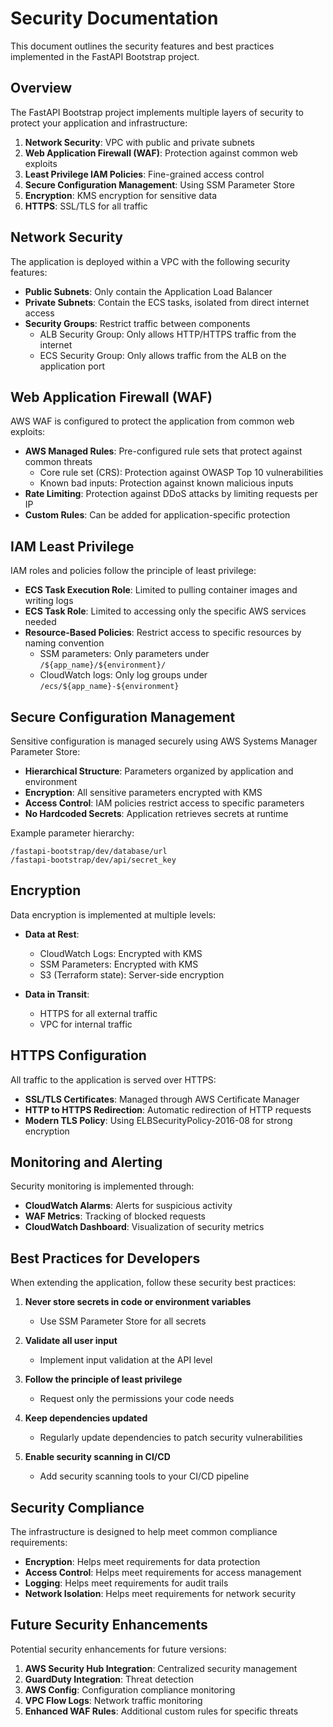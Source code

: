 # Security Documentation

This document outlines the security features and best practices implemented in the FastAPI Bootstrap project.

## Overview

The FastAPI Bootstrap project implements multiple layers of security to protect your application and infrastructure:

1. **Network Security**: VPC with public and private subnets
2. **Web Application Firewall (WAF)**: Protection against common web exploits
3. **Least Privilege IAM Policies**: Fine-grained access control
4. **Secure Configuration Management**: Using SSM Parameter Store
5. **Encryption**: KMS encryption for sensitive data
6. **HTTPS**: SSL/TLS for all traffic

## Network Security

The application is deployed within a VPC with the following security features:

- **Public Subnets**: Only contain the Application Load Balancer
- **Private Subnets**: Contain the ECS tasks, isolated from direct internet access
- **Security Groups**: Restrict traffic between components
  - ALB Security Group: Only allows HTTP/HTTPS traffic from the internet
  - ECS Security Group: Only allows traffic from the ALB on the application port

## Web Application Firewall (WAF)

AWS WAF is configured to protect the application from common web exploits:

- **AWS Managed Rules**: Pre-configured rule sets that protect against common threats
  - Core rule set (CRS): Protection against OWASP Top 10 vulnerabilities
  - Known bad inputs: Protection against known malicious inputs
- **Rate Limiting**: Protection against DDoS attacks by limiting requests per IP
- **Custom Rules**: Can be added for application-specific protection

## IAM Least Privilege

IAM roles and policies follow the principle of least privilege:

- **ECS Task Execution Role**: Limited to pulling container images and writing logs
- **ECS Task Role**: Limited to accessing only the specific AWS services needed
- **Resource-Based Policies**: Restrict access to specific resources by naming convention
  - SSM parameters: Only parameters under `/${app_name}/${environment}/`
  - CloudWatch logs: Only log groups under `/ecs/${app_name}-${environment}`

## Secure Configuration Management

Sensitive configuration is managed securely using AWS Systems Manager Parameter Store:

- **Hierarchical Structure**: Parameters organized by application and environment
- **Encryption**: All sensitive parameters encrypted with KMS
- **Access Control**: IAM policies restrict access to specific parameters
- **No Hardcoded Secrets**: Application retrieves secrets at runtime

Example parameter hierarchy:
```
/fastapi-bootstrap/dev/database/url
/fastapi-bootstrap/dev/api/secret_key
```

## Encryption

Data encryption is implemented at multiple levels:

- **Data at Rest**: 
  - CloudWatch Logs: Encrypted with KMS
  - SSM Parameters: Encrypted with KMS
  - S3 (Terraform state): Server-side encryption
  
- **Data in Transit**:
  - HTTPS for all external traffic
  - VPC for internal traffic

## HTTPS Configuration

All traffic to the application is served over HTTPS:

- **SSL/TLS Certificates**: Managed through AWS Certificate Manager
- **HTTP to HTTPS Redirection**: Automatic redirection of HTTP requests
- **Modern TLS Policy**: Using ELBSecurityPolicy-2016-08 for strong encryption

## Monitoring and Alerting

Security monitoring is implemented through:

- **CloudWatch Alarms**: Alerts for suspicious activity
- **WAF Metrics**: Tracking of blocked requests
- **CloudWatch Dashboard**: Visualization of security metrics

## Best Practices for Developers

When extending the application, follow these security best practices:

1. **Never store secrets in code or environment variables**
   - Use SSM Parameter Store for all secrets
   
2. **Validate all user input**
   - Implement input validation at the API level
   
3. **Follow the principle of least privilege**
   - Request only the permissions your code needs
   
4. **Keep dependencies updated**
   - Regularly update dependencies to patch security vulnerabilities
   
5. **Enable security scanning in CI/CD**
   - Add security scanning tools to your CI/CD pipeline

## Security Compliance

The infrastructure is designed to help meet common compliance requirements:

- **Encryption**: Helps meet requirements for data protection
- **Access Control**: Helps meet requirements for access management
- **Logging**: Helps meet requirements for audit trails
- **Network Isolation**: Helps meet requirements for network security

## Future Security Enhancements

Potential security enhancements for future versions:

1. **AWS Security Hub Integration**: Centralized security management
2. **GuardDuty Integration**: Threat detection
3. **AWS Config**: Configuration compliance monitoring
4. **VPC Flow Logs**: Network traffic monitoring
5. **Enhanced WAF Rules**: Additional custom rules for specific threats